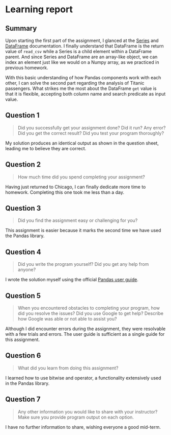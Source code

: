 # Learning report

## Summary

Upon starting the first part of the assignment, I glanced at the [Series](https://pandas.pydata.org/pandas-docs/stable/reference/api/pandas.Series.html)
and [DataFrame](https://pandas.pydata.org/pandas-docs/stable/reference/series.html)
documentation. I finally understand that DataFrame is the return value of
`read_csv` while a Series is a child element within a DataFrame parent. And
since Series and DataFrame are an array-like object, we can index an element
just like we would on a Numpy array, as we practiced in previous homework.

With this basic understanding of how Pandas components work with each other, I
can solve the second part regarding the analysis of Titanic passengers. What
strikes me the most about the DataFrame `get` value is that it is flexible,
accepting both column name and search predicate as input value.

## Question 1

> Did you successfully get your assignment done? Did it run? Any error? Did you
  get the correct result? Did you test your program thoroughly?

My solution produces an identical output as shown in the question sheet, leading
me to believe they are correct.

## Question 2

> How much time did you spend completing your assignment?

Having just returned to Chicago, I can finally dedicate more time to homework.
Completing this one took me less than a day.

## Question 3

> Did you find the assignment easy or challenging for you?

This assignment is easier because it marks the second time we have used the
Pandas library.

## Question 4

> Did you write the program yourself? Did you get any help from anyone?

I wrote the solution myself using the official [Pandas user guide](https://pandas.pydata.org/docs/user_guide/index.html).

## Question 5

> When you encountered obstacles to completing your program, how did you resolve
  the issues? Did you use Google to get help? Describe how Google was able or
  not able to assist you?

Although I did encounter errors during the assignment, they were resolvable with
a few trials and errors. The user guide is sufficient as a single guide for this
assignment.

## Question 6

> What did you learn from doing this assignment?

I learned how to use bitwise and operator, a functionality extensively used in
the Pandas library.

## Question 7

> Any other information you would like to share with your instructor? Make sure
  you provide program output on each option.

I have no further information to share, wishing everyone a good mid-term.
